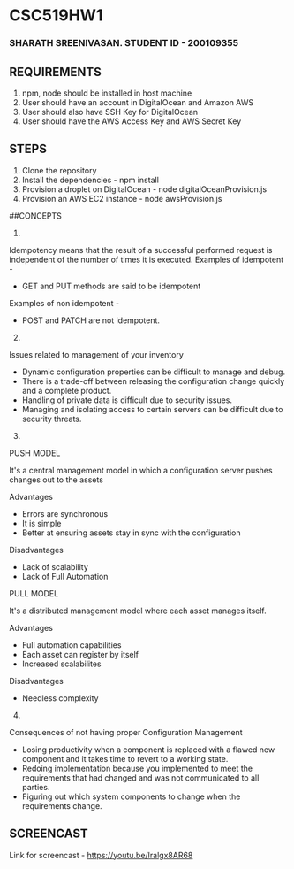 # CSC519HW1

### SHARATH SREENIVASAN. STUDENT ID - 200109355

## REQUIREMENTS

1. npm, node should be installed in host machine
2. User should have an account in DigitalOcean and Amazon AWS
3. User should also have SSH Key for DigitalOcean
4. User should have the AWS Access Key and AWS Secret Key

## STEPS

1. Clone the repository
2. Install the dependencies - npm install
3. Provision a droplet on DigitalOcean - node digitalOceanProvision.js
4. Provision an AWS EC2 instance - node awsProvision.js

##CONCEPTS

1.

Idempotency means that the result of a successful performed request is independent of the number of times it is executed.
Examples of idempotent -

- GET and PUT methods are said to be idempotent

Examples of non idempotent -

- POST and PATCH are not idempotent.

2.

Issues related to management of your inventory

- Dynamic configuration properties can be difficult to manage and debug.
- There is a trade-off between releasing the configuration change quickly and a complete product.
- Handling of private data is difficult due to security issues.
- Managing and isolating access to certain servers can be difficult due to security threats.

3.

PUSH MODEL

It's a central management model in which a configuration server pushes changes out to the assets

Advantages

- Errors are synchronous
- It is simple
- Better at ensuring assets stay in sync with the configuration

Disadvantages

- Lack of scalability
- Lack of Full Automation

PULL MODEL

It's a distributed management model where each asset manages itself.

Advantages

- Full automation capabilities
- Each asset can register by itself
- Increased scalabilites

Disadvantages

- Needless complexity

4.

Consequences of not having proper Configuration Management

- Losing productivity when a component is replaced with a flawed new component and it takes time to revert to a working state.
- Redoing implementation because you implemented to meet the requirements that had changed and was not communicated to all parties.
- Figuring out which system components to change when the requirements change.

## SCREENCAST

Link for screencast - https://youtu.be/Iralgx8AR68
